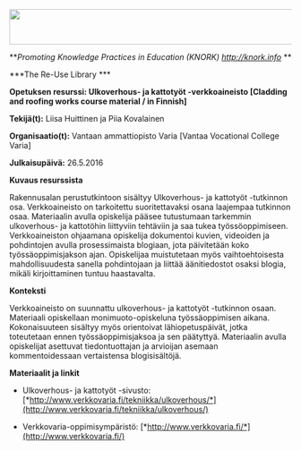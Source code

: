 <img src="md\img029/media/image01.png" width="601" height="63" />

***Promoting Knowledge Practices in Education (KNORK) http://knork.info* **

***The Re-Use Library ***

**Opetuksen resurssi: Ulkoverhous- ja kattotyöt -verkkoaineisto \[Cladding and roofing works course material / in Finnish\]**

**Tekijä(t):** Liisa Huittinen ja Piia Kovalainen

**Organisaatio(t):** Vantaan ammattiopisto Varia \[Vantaa Vocational College Varia\]

**Julkaisupäivä:** 26.5.2016

**Kuvaus resurssista**

Rakennusalan perustutkintoon sisältyy Ulkoverhous- ja kattotyöt -tutkinnon osa. Verkkoaineisto on tarkoitettu suoritettavaksi osana laajempaa tutkinnon osaa. Materiaalin avulla opiskelija pääsee tutustumaan tarkemmin ulkoverhous- ja kattotöhin liittyviin tehtäviin ja saa tukea työssöoppimiseen. Verkkoaineiston ohjaamana opiskelija dokumentoi kuvien, videoiden ja pohdintojen avulla prosessimaista blogiaan, jota päivitetään koko työssäoppimisjakson ajan. Opiskelijaa muistutetaan myös vaihtoehtoisesta mahdollisuudesta sanella pohdintojaan ja liittää äänitiedostot osaksi blogia, mikäli kirjoittaminen tuntuu haastavalta.

**Konteksti**

Verkkoaineisto on suunnattu ulkoverhous- ja kattotyöt -tutkinnon osaan. Materiaali opiskellaan monimuoto-opiskeluna työssäoppimisen aikana. Kokonaisuuteen sisältyy myös orientoivat lähiopetuspäivät, jotka toteutetaan ennen työssäoppimisjaksoa ja sen päätyttyä. Materiaalin avulla opiskelijat asettuvat tiedontuottajan ja arvioijan asemaan kommentoidessaan vertaistensa blogisisältöjä.

**Materiaalit ja linkit**

-   Ulkoverhous- ja kattotyöt -sivusto: [*http://www.verkkovaria.fi/tekniikka/ulkoverhous/*](http://www.verkkovaria.fi/tekniikka/ulkoverhous/)

-   Verkkovaria-oppimisympäristö: [*http://www.verkkovaria.fi/*](http://www.verkkovaria.fi/)


